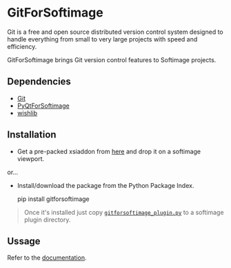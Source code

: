 GitForSoftimage
===============
Git is a free and open source distributed version control system designed to handle everything from small to very large projects with speed and efficiency.

GitForSoftimage brings Git version control features to Softimage projects.

Dependencies
------------
- [Git](http://git-scm.com/)
- [PyQtForSoftimage](https://github.com/caron/PyQtForSoftimage)
- [wishlib](http://github.com/wishdev-project/wishlib)

Installation
------------
- Get a pre-packed xsiaddon from [here](#) and drop it on a softimage viewport.

or...

- Install/download the package from the Python Package Index.

    pip install gitforsoftimage

> Once it's installed just copy [`gitforsoftimage_plugin.py`](https://github.com/csaez/gitforsoftimage/blob/master/gitforsoftimage/gitforsoftimage_plugin.py) to a softimage plugin directory.

Ussage
------
Refer to the [documentation](https://github.com/csaez/gitforsoftimage/wiki).
